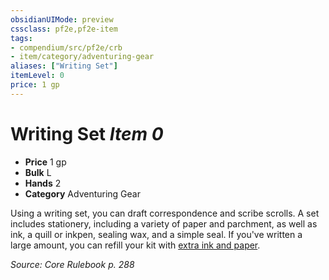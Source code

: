 ```yaml
---
obsidianUIMode: preview
cssclass: pf2e,pf2e-item
tags:
- compendium/src/pf2e/crb
- item/category/adventuring-gear
aliases: ["Writing Set"]
itemLevel: 0
price: 1 gp
---
```

# Writing Set *Item 0*  

- **Price** 1 gp
- **Bulk** L
- **Hands** 2
- **Category** Adventuring Gear

Using a writing set, you can draft correspondence and scribe scrolls. A set includes stationery, including a variety of paper and parchment, as well as ink, a quill or inkpen, sealing wax, and a simple seal. If you've written a large amount, you can refill your kit with [extra ink and paper](extra-ink-and-paper.md).

*Source: Core Rulebook p. 288*